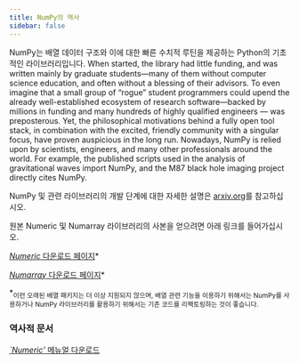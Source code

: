 ```yaml
---
title: NumPy의 역사
sidebar: false
---
```


NumPy는 배열 데이터 구조와 이에 대한 빠른 수치적 루틴을 제공하는 Python의 기초적인 라이브러리입니다. When started, the library had little funding, and was written mainly by graduate students—many of them without computer science education, and often without a blessing of their advisors. To even imagine that a small group of “rogue” student programmers could upend the already well-established ecosystem of research software—backed by millions in funding and many hundreds of highly qualified engineers — was preposterous. Yet, the philosophical motivations behind a fully open tool stack, in combination with the excited, friendly community with a singular focus, have proven auspicious in the long run.  Nowadays, NumPy is relied upon by scientists, engineers, and many other professionals around the world. For example, the published scripts used in the analysis of gravitational waves import NumPy, and the M87 black hole imaging project directly cites NumPy.

NumPy 및 관련 라이브러리의 개발 단계에 대한 자세한 설명은 [arxiv.org](arxiv.org/abs/1907.10121)를 참고하십시오.

원본 Numeric 및 Numarray 라이브러리의 사본을 얻으려면 아래 링크를 들어가십시오.

[*Numeric* 다운로드 페이지](https://sourceforge.net/projects/numpy/files/Old%20Numeric/)*

[*Numarray* 다운로드 페이지](https://sourceforge.net/projects/numpy/files/Old%20Numarray/)*

*<sub>이런 오래된 배열 패키지는 더 이상 지원되지 않으며, 배열 관련 기능을 이용하기 위해서는 NumPy를 사용하거나 NumPy 라이브러리를 활용하기 위해서는 기존 코드를 리팩토링하는 것이 좋습니다.</sub>

### 역사적 문서

[*`Numeric'* 메뉴얼 다운로드](static/numeric-manual.pdf)

